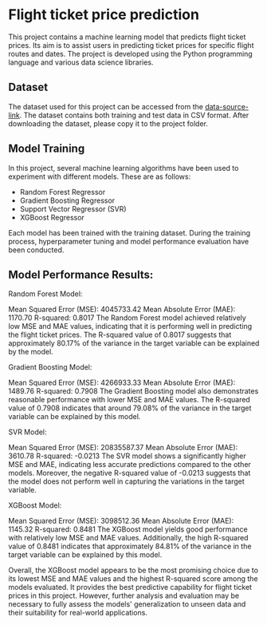 # Flight ticket price prediction

This project contains a machine learning model that predicts flight ticket prices. Its aim is to assist users in predicting ticket prices for specific flight routes and dates. The project is developed using the Python programming language and various data science libraries.

## Dataset
The dataset used for this project can be accessed from the [data-source-link](https://www.kaggle.com/datasets/nikhilmittal/flight-fare-prediction-mh). The dataset contains both training and test data in CSV format. After downloading the dataset, please copy it to the project folder.


## Model Training
In this project, several machine learning algorithms have been used to experiment with different models. These are as follows:

- Random Forest Regressor
- Gradient Boosting Regressor
- Support Vector Regressor (SVR)
- XGBoost Regressor
  
Each model has been trained with the training dataset. During the training process, hyperparameter tuning and model performance evaluation have been conducted.

## Model Performance Results:

Random Forest Model:

Mean Squared Error (MSE): 4045733.42
Mean Absolute Error (MAE): 1170.70
R-squared: 0.8017
The Random Forest model achieved relatively low MSE and MAE values, indicating that it is performing well in predicting the flight ticket prices. The R-squared value of 0.8017 suggests that approximately 80.17% of the variance in the target variable can be explained by the model.

Gradient Boosting Model:

Mean Squared Error (MSE): 4266933.33
Mean Absolute Error (MAE): 1489.76
R-squared: 0.7908
The Gradient Boosting model also demonstrates reasonable performance with lower MSE and MAE values. The R-squared value of 0.7908 indicates that around 79.08% of the variance in the target variable can be explained by this model.

SVR Model:

Mean Squared Error (MSE): 20835587.37
Mean Absolute Error (MAE): 3610.78
R-squared: -0.0213
The SVR model shows a significantly higher MSE and MAE, indicating less accurate predictions compared to the other models. Moreover, the negative R-squared value of -0.0213 suggests that the model does not perform well in capturing the variations in the target variable.

XGBoost Model:

Mean Squared Error (MSE): 3098512.36
Mean Absolute Error (MAE): 1145.32
R-squared: 0.8481
The XGBoost model yields good performance with relatively low MSE and MAE values. Additionally, the high R-squared value of 0.8481 indicates that approximately 84.81% of the variance in the target variable can be explained by this model.

Overall, the XGBoost model appears to be the most promising choice due to its lowest MSE and MAE values and the highest R-squared score among the models evaluated. It provides the best predictive capability for flight ticket prices in this project. However, further analysis and evaluation may be necessary to fully assess the models' generalization to unseen data and their suitability for real-world applications.




